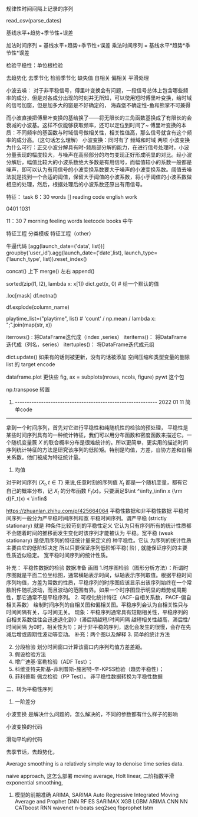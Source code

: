 规律性时间间隔上记录的序列

read_csv(parse_dates)

基线水平+趋势+季节性+误差

加法时间序列 = 基线水平+趋势+季节性+误差
乘法时间序列 = 基线水平\*趋势\*季节性*误差

检验平稳性：单位根检验

去趋势化
去季节化
检验季节化
缺失值
自相关 偏相关
平滑处理

小波去噪：
对于非平稳信号，傅里叶变换会有问题，一段信号总体上包含哪些频率的成分，但是对各成分出现的时刻并无所知，可以使用短时傅里叶变换，给时域的信号加窗，但是加多大的窗是不好确定的，
海森堡不确定性-鱼和熊掌不可兼得

而小波直接把傅里叶变换的基给换了——将无限长的三角函数基换成了有限长的会衰减的小波基。这样不仅能够获取频率，还可以定位到时间了~
傅里叶变换的本质：不同频率的基函数与时域信号做相关性，相关性值高，那么信号就含有这个频率的成分高。（这句话怎么理解）
小波变换：同时有了 频域和时域 两项
小波变换为什么可行：正交小波分解具有时-频局部分解的能力，在进行信号处理时，小波分量表现的幅度较大，与噪声在高频部分的均匀变现正好形成明显的对比。经小波分解后，幅值比较大的小波系数绝大多数是有用信号，而幅值较小的系数一般都是噪声，即可以认为有用信号的小波变换系数要大于噪声的小波变换系数。阈值去噪法就是找到一个合适的阈值，保留大于阈值的小波系数，将小于阈值的小波系数做相应的处理，然后，根据处理后的小波系数还原出有用信号。


特征：
task
6：30
words []
reading
code
english
work

0401 
1031

11：30
7
morning
feeling
words 
leetcode
books 中午


特征工程
分类模板
特征工程（other）

牛逼代码 [agg(launch_date=('data', list))]
groupby('user_id').agg(launch_date=('date',list), launch_type=('launch_type', list)).reset_index()

concat()  上下
merge()  左右
append()

sorted(zip(l1, l2), lambda x: x[1])
dict.get(x, 0) # 给一个默认的值

.loc[mask]
df.notna()

df.explode(column_name)

playtime_list=("playtime", list) # 'count' / np.mean / lambda x: ";".join(map(str, x))

iterrows() : 将DataFrame迭代成（index ,series）
iteritems()： 将DataFrame迭代成（列名，series）
itertuples()： 将DataFrame迭代成元组 

dict.update() 如果有的话则被更新，没有的话被添加
空间压缩和类型变量的删除
list 的 target encode


dataframe.plot 更快些
fig, ax = subplots(nrows, ncols, figure)
pywt 这个包

np.transpose 转置

1. ------------------------------------------------------------ 2022 01 11 简单code
---------
拿到一个时间序列，首先对它进行平稳性和纯随机性的检验的预处理，
平稳性是某些时间序列具有的一种统计特征，我们可以用分布函数和密度函数来描述它。一个随机变量簇 $X$ 的联合概率分布是很难统计的。所以更简单，更实用的描述时间序列统计特征的方法是研究该序列的低阶矩。特别是均值，方差，自协方差和自相关系数。他们被成为特征统计量。

1. 均值

对于时间序列 $\lbrace X_t, t \in T \rbrace$ 来说,任意时刻的序列值 $X_t$ 都是一个随机变量，都有它自己的概率分布，记 $X_t$ 的分布函数 $F_t(x)$。只要满足$\int ^\infty_\infin x {\rm d}F_t(x) < \infin$

https://zhuanlan.zhihu.com/p/425664064
平稳性数据和非平稳性数据
平稳时间序列一般分为严平稳时间序列和宽
平稳时间序列。谓严平稳 (strictly stationary) 就是 种条件比较苛刻的平稳性定义 它认为只有序列所有的统计性质都不会随着时间的推移而发生变化时该序列才能被认为
平稳。宽平稳 (weak stationary) 是使用序列的特征统计量来定义的 种平稳性。它认
为序列的统计性质主要由它的低阶矩决定 所以只要保证序列低阶矩平稳( 阶) , 
就能保证序列的主要性质近似稳定。
宽平稳时间序列的统计性质。

补充：
平稳性数据的检验
数据准备
画图
1.时序图检验（图形分析方法）：所谓时序图就是平面二位坐标图，通常横轴表示时间，纵轴表示序列取值。根据平稳时间序列均值，方差为常数的性质，平稳序列的时序图应该显示出该序列始终在一个常数附件随机波动，而且波动的范围有界。如果一个时序图显示明显的趋势或周期性，那它通常不是平稳序列。
2. 可视化统计特征（ACF-自相关系数，PACF-偏自相关系数）
绘制时间序列的自相关图和偏相关图。平稳序列会认为自相关性只与时间间隔有关，与时间无关。
现象：平稳序列通常具有短期相关性，平稳序列的自相关系数往往会迅速退化到0（滞后期越短/时间间隔 越短相关性越高，滞后性/时间间隔 为0时，相关性为1）；对于非平稳的序列，退化会发生的很慢，会存在先减后增或周期性波动等变动。
补充：两个图以及解释
3. 简单的统计方法

2. 分段检验
划分时间窗口计算该窗口内序列均值方差差距。
3. 假设检验方法
1. 增广迪基·富勒检验（ADF Test）；
2. 科维亚特夫斯基-菲利普斯-施密特-辛-KPSS检验（趋势平稳性）；
3. 菲利普斯 佩龙检验（PP Test）。
非平稳性数据转换为平稳性数据

二、转为平稳性序列
1. 一阶差分


小波变换 是解决什么问题的，怎么解决的，不同的参数都有什么样子的影响

小波变换的代码

滑动平均的代码

去季节话，去趋势化，


Average smoothing is a relatively simple way to denoise time series data.

naive approach, 
这怎么部署
moving average, 
Holt linear,
二阶指数平滑 
exponential smoothing, 
1. 模型的前期准确
ARIMA, 
SARIMA
Auto Regressive Integrated Moving Average
and Prophet
DNN 
RF 
ES 
SARIMAX 
XGB 
LGBM 
ARIMA 
CNN 
NN 
CATboost 
RNN 
wavenet 
n-beats 
seq2seq 
fbprophet 
lstm